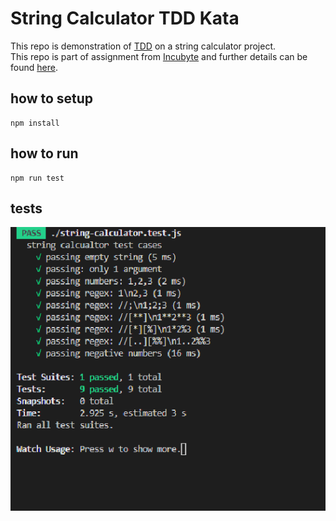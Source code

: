 # String Calculator TDD Kata

This repo is demonstration of [TDD](https://en.wikipedia.org/wiki/Test-driven_development) on a string calculator project.\
This repo is part of assignment from [Incubyte](https://www.incubyte.co/) and further details can be found [here](https://blog.incubyte.co/blog/tdd-assessment/).

## how to setup

```
npm install
```

## how to run

```
npm run test
```

## tests

![image](https://raw.githubusercontent.com/vikrantshroti/string-calculator-tdd-kata/master/demo.png)

